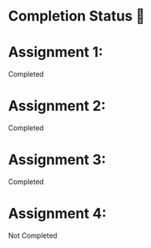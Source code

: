 # Completion Status 📝

# Assignment 1:
Completed

# Assignment 2:
Completed

# Assignment 3:
Completed
# Assignment 4:
Not Completed
